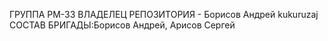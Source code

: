 ГРУППА РМ-33 ВЛАДЕЛЕЦ РЕПОЗИТОРИЯ - Борисов Андрей kukuruzaj СОСТАВ БРИГАДЫ:Борисов Андрей, Арисов Сергей
